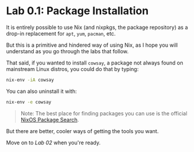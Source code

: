 # Lab 0.1: Package Installation
It is entirely possible to use Nix (and nixpkgs, the package repository) as a 
drop-in replacement for `apt`, `yum`, `pacman`, etc.

But this is a primitive and hindered way of using Nix, as I hope you will
understand as you go through the labs that follow. 

That said, if you wanted to install `cowsay`, a package not always found on
mainstream Linux distros, you could do that by typing:
```bash
nix-env -iA cowsay
```
You can also uninstall it with:
```bash
nix-env -e cowsay
```
>Note: The best place for finding packages you can use is the official
>[NixOS Package Search](https://search.nixos.org/packages).

But there are better, cooler ways of getting the tools you want.

Move on to *Lab 02* when you're ready.

